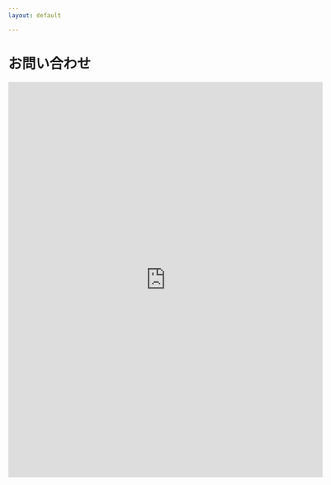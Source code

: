 ```yaml
---
layout: default

---
```

<h1>お問い合わせ</h1>
<iframe src="https://docs.google.com/forms/d/e/1FAIpQLSfiTlaCkGe9HzxBytKEMFupoowYf9Yn6jomz-GFCR7UIrF7nQ/viewform?embedded=true" width="640" height="805" frameborder="0" marginheight="0" marginwidth="0">読み込んでいます…</iframe>